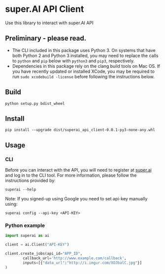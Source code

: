 # super.AI API Client

Use this library to interact with super.AI API

## Preliminary - please read.

- The CLI included in this package uses Python 3. On systems that have both Python 2 and Python 3 installed, you may need to replace the calls to `python` and `pip` below with `python3` and `pip3`, respectively.
- Dependencies in this package rely on the clang build tools on Mac OS. If you have recently updated or installed XCode, you may be required to run `sudo xcodebuild -license` before following the instructions below.

## Build

```
python setup.py bdist_wheel
```

## Install

```
pip install --upgrade dist/superai_api_client-0.0.1-py3-none-any.whl
```

## Usage

### CLI

Before you can interact with the API, you will need to register at [super.ai](https://super.ai) and log in to the CLI tool. For more information, please follow the instructions provided by:

```
superai --help
```
Note: If you signed-up using Google you need to set api-key manually using:
```
superai config --api-key <API-KEY>
```
### Python example

```python
import superai as ai

client = ai.Client("API-KEY")

client.create_jobs(api_id="APP_ID",
		callback_url='http://www.example.com/callback',
		inputs=[{"data_url":"http://i.imgur.com/XOJbalC.jpg"}]
)

```
